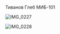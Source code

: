 Тиванов Глеб МИБ-101

![IMG_0227](https://github.com/Glebanan/IOS-LAB/assets/145312445/a2e6e60e-d990-48ae-8aa4-219291bb0eb0)

![IMG_0228](https://github.com/Glebanan/IOS-LAB/assets/145312445/69407b73-8d92-4643-9f9a-80ac9ad3fc7d)

